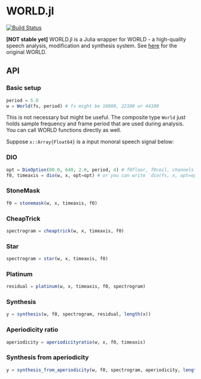 # WORLD.jl

[![Build Status](https://travis-ci.org/r9y9/WORLD.jl.svg?branch=master)](https://travis-ci.org/r9y9/WORLD.jl)

**[NOT stable yet]** WORLD.jl is a Julia wrapper for WORLD - a high-quality speech analysis, modification and synthesis system. See [here](http://ml.cs.yamanashi.ac.jp/world/english/index.html) for the original WORLD.

## API

### Basic setup

```julia
period = 5.0
w = World(fs, period) # fs might be 16000, 22100 or 44100
```

This is not necessary but might be useful. The composite type `World` just holds sample frequency and frame period that are used during analysis. You can call WORLD functions directly as well.

Suppose `x::Array{Float64}` is a input monoral speech signal below:

### DIO

```julia
opt = DioOption(80.0, 640, 2.0, period, 4) # f0floor, f0ceil, channels in octave, period, speed
f0, timeaxis = dio(w, x, opt=opt) # or you can write `dio(fs, x, opt=opt)` without using composite type `World`
```

### StoneMask

```julia
f0 = stonemask(w, x, timeaxis, f0)
```

### CheapTrick

```julia
spectrogram = cheaptrick(w, x, timeaxis, f0)
```

### Star

```julia
spectrogram = star(w, x, timeaxis, f0)
```

### Platinum

```julia
residual = platinum(w, x, timeaxis, f0, spectrogram)
```

### Synthesis

```julia
y = synthesis(w, f0, spectrogram, residual, length(x))
```

### Aperiodicity ratio

```julia
aperiodicity = aperiodicityratio(w, x, f0, timeaxis)
```

### Synthesis from aperiodicity

```julia
y = synthesis_from_aperiodicity(w, f0, spectrogram, aperiodicity, length(x))
```

